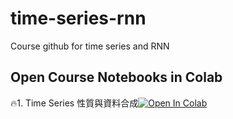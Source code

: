 # time-series-rnn
Course github for time series and RNN

## Open Course Notebooks in Colab
🔥1. Time Series 性質與資料合成[![Open In Colab](https://colab.research.google.com/assets/colab-badge.svg)](https://colab.research.google.com/github/ShuYuHuang/time-series-rnn/blob/main/1_Time_Series_Traits.ipynb)